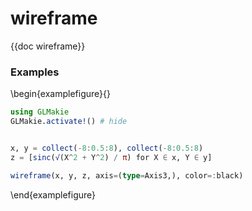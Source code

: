 # wireframe

{{doc wireframe}}

### Examples

\begin{examplefigure}{}
```julia
using GLMakie
GLMakie.activate!() # hide


x, y = collect(-8:0.5:8), collect(-8:0.5:8)
z = [sinc(√(X^2 + Y^2) / π) for X ∈ x, Y ∈ y]

wireframe(x, y, z, axis=(type=Axis3,), color=:black)
```
\end{examplefigure}
